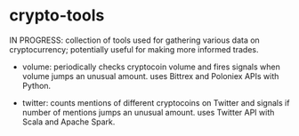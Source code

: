 # crypto-tools
IN PROGRESS: collection of tools used for gathering various data on cryptocurrency; potentially useful for making more informed trades. 

- volume: periodically checks cryptocoin volume and fires signals when volume jumps an unusual amount. uses Bittrex and Poloniex APIs with Python.

- twitter: counts mentions of different cryptocoins on Twitter and signals if number of mentions jumps an unusual amount. uses Twitter API with Scala and Apache Spark. 
